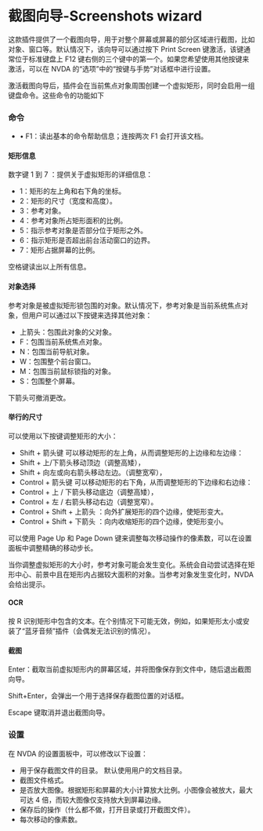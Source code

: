 # 截图向导-Screenshots wizard

这款插件提供了一个截图向导，用于对整个屏幕或屏幕的部分区域进行截图，比如对象、窗口等。默认情况下，该向导可以通过按下 Print Screen 键激活，该键通常位于标准键盘上 F12 键右侧的三个键中的第一个。如果您希望使用其他按键来激活，可以在 NVDA 的“选项”中的“按键与手势”对话框中进行设置。

激活截图向导后，插件会在当前焦点对象周围创建一个虚拟矩形，同时会启用一组键盘命令。这些命令的功能如下

### 命令

* • F1：读出基本的命令帮助信息；连按两次 F1 会打开该文档。

#### 矩形信息

数字键 1 到 7 ：提供关于虚拟矩形的详细信息：

* 1：矩形的左上角和右下角的坐标。
* 2：矩形的尺寸（宽度和高度）。
* 3：参考对象。
* 4：参考对象所占矩形面积的比例。
* 5：指示参考对象是否部分位于矩形之外。
* 6：指示矩形是否超出前台活动窗口的边界。
* 7：矩形占据屏幕的比例。

空格键读出以上所有信息。

#### 对象选择

参考对象是被虚拟矩形锁包围的对象。默认情况下，参考对象是当前系统焦点对象，但用户可以通过以下按键来选择其他对象：

* 上箭头：包围此对象的父对象。
* F：包围当前系统焦点对象。
* N：包围当前导航对象。
* W：包围整个前台窗口。
* M：包围当前鼠标锁指的对象。
* S：包围整个屏幕。

下箭头可撤消更改。

#### 举行的尺寸

可以使用以下按键调整矩形的大小：

* Shift + 箭头键 可以移动矩形的左上角，从而调整矩形的上边缘和左边缘：
* Shift + 上/下箭头移动顶边（调整高矮），
* Shift + 向左或向右箭头移动左边。（调整宽窄），
* Control + 箭头键 可以移动矩形的右下角，从而调整矩形的下边缘和右边缘：
* Control + 上 / 下箭头移动底边（调整高矮），
* Control + 左 / 右箭头移动右边（调整宽窄）。
* Control + Shift + 上箭头 ：向外扩展矩形的四个边缘，使矩形变大。
* Control + Shift + 下箭头 ：向内收缩矩形的四个边缘，使矩形变小。

可以使用 Page Up 和 Page Down 键来调整每次移动操作的像素数，可以在设置面板中调整精确的移动步长。

当你调整虚拟矩形的大小时，参考对象可能会发生变化。系统会自动尝试选择在矩形中心、前景中且在矩形内占据较大面积的对象。当参考对象发生变化时，NVDA 会给出提示。

#### OCR

按 R 识别矩形中包含的文本。在个别情况下可能无效，例如，如果矩形太小或安装了“蓝牙音频”插件（会偶发无法识别的情况）。

#### 截图

Enter：截取当前虚拟矩形内的屏幕区域，并将图像保存到文件中，随后退出截图向导。

Shift+Enter，会弹出一个用于选择保存截图位置的对话框。

Escape 键取消并退出截图向导。

### 设置

在 NVDA 的设置面板中，可以修改以下设置：

* 用于保存截图文件的目录。 默认使用用户的文档目录。
* 截图文件格式。
* 是否放大图像。根据矩形和屏幕的大小计算放大比例。小图像会被放大，最大可达 4 倍，而较大图像仅支持放大到屏幕边缘。
* 保存后的操作（什么都不做，打开目录或打开截图文件）。
* 每次移动的像素数。
